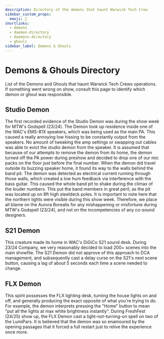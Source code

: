 ```yaml
---
description: Directory of the demons that haunt Warwick Tech Crew
sidebar_custom_props:
  emoji: 👻
shortlinks:
  - demons
  - daemon-directory
  - daemons-directory
  - ghouls
sidebar_label: Demons & Ghouls
---
```


# Demons & Ghouls Directory

List of the Demons and Ghouls that haunt Warwick Tech Crews operations. If something went wrong on show, consult this
page to identify which demon or ghoul was responsible.

## Studio Demon

The first recorded evidence of the Studio Demon was during the show week for MTW's Godspell (23/24). The Demon took up
residence inside one of the WAC's EMS-81X speakers, which was being used as the main PA. This caused a really annoying
low hissing to be constantly output from the speakers. No amount of tweaking the amp settings or swapping out cables was
able to evict the studio demon from the speaker. It is assumed that because of our attempts to remove the demon from its
home, the demon turned off the PA power during preshow and decided to drop one of our mic packs on the floor just before
the final number. When the demon did travel outside its buzzing speaker home, it found its way to the walls behind the
band pit. The demon was detected as electrical current running through those walls, which created a low hum feedback via
interference with the bass guitar. This caused the whole band pit to shake during the climax of the louder numbers. This
put the band members in great peril, as the pit was located up on 8ft high steeldeck poles. It is important to note here
that the northern lights were visible during this show week. Therefore, we place all blame on the Aurora Borealis for any
mishappening or misfortune during MTW's Godspell (23/24), and not on the incompetencies of any co-sound designers.

## S21 Demon

This creature made its home in WAC's DiGiCo S21 sound desk. During 23/24 Company, we very reasonably decided to load
200+ scenes into the main showfile. The S21 Demon did not approve of this approach to DCA management, and subsequently
cast a delay curse on the S21's next scene button, causing a lag of about 5 seconds each time a scene needed to change.

## FLX Demon

This spirit possesses the FLX lighting desk, turning the house lights on and off, and generally producing the exact
opposite of what you're trying to do. For example, the demon interprets pressing the "Home" button to mean "put all the
lights at max white brightness instantly".
During FreshFest (24/25) show up, the FLX Demon cast a light-not-turning-on spell on two of the LumiPars. It is believed 
that the demon was so enamoured by the opening passages that it forced a full restart just to relive the experience once more.

